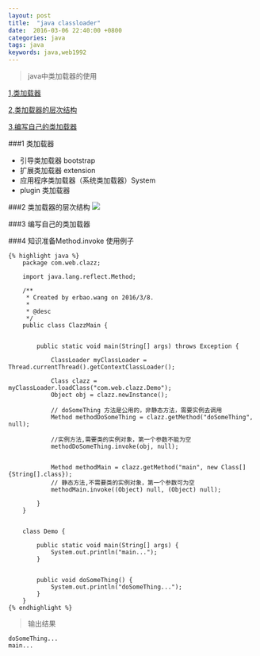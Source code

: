 ```yaml
---
layout: post
title:  "java classloader"
date:  2016-03-06 22:40:00 +0800
categories: java
tags: java
keywords: java,web1992
---
```



> java中类加载器的使用
>

[1,类加载器](#1)

[2,类加载器的层次结构](#2)

[3,编写自己的类加载器](#3)

###1 类加载器

- 引导类加载器 bootstrap
- 扩展类加载器 extension
- 应用程序类加载器（系统类加载器）System
- plugin 类加载器

<!--more-->

###2 类加载器的层次结构
![](http://i.imgur.com/l2Qgtuz.png)

###3 编写自己的类加载器


###4 知识准备Method.invoke 使用例子


	{% highlight java %}
		package com.web.clazz;

		import java.lang.reflect.Method;

		/**
		 * Created by erbao.wang on 2016/3/8.
		 *
		 * @desc
		 */
		public class ClazzMain {


			public static void main(String[] args) throws Exception {

				ClassLoader myClassLoader = Thread.currentThread().getContextClassLoader();

				Class clazz = myClassLoader.loadClass("com.web.clazz.Demo");
				Object obj = clazz.newInstance();

				// doSomeThing 方法是公用的，非静态方法，需要实例去调用
				Method methodDoSomeThing = clazz.getMethod("doSomeThing", null);

				//实例方法,需要类的实例对象，第一个参数不能为空
				methodDoSomeThing.invoke(obj, null);


				Method methodMain = clazz.getMethod("main", new Class[]{String[].class});
				// 静态方法,不需要类的实例对象，第一个参数可为空
				methodMain.invoke((Object) null, (Object) null);

			}
		}


		class Demo {

			public static void main(String[] args) {
				System.out.println("main...");
			}


			public void doSomeThing() {
				System.out.println("doSomeThing...");
			}
		}	
	{% endhighlight %}
	
>输出结果
>

	doSomeThing...
	main...
